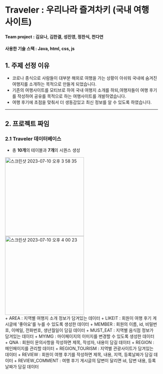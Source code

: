 # Traveler : 우리나라 즐겨차키 (국내 여행 사이트)
#### Team project : 김요나, 김한결, 성진영, 정찬식, 천다연
#### 사용한 기술 스택 : Java, html, css, js
## 1. 주제 선정 이유
+ 코로나 종식으로 사람들이 대부분 해외로 여행을 가는 상황이 아쉬워 국내에 숨겨진 여행지를 소개하는 목적으로 만들게 되었습니다.
+ 기존의 여행사이트를 모티브로 하여 국내 여행지 소개를 하되,여행자들이 여행 후기를 작성하여 공유를 목적으로 하는 여행사이트를 개발하였습니다.
+ 여행 후기에 초점을 맞춰서 더 생동감있고 최신 정보를 알 수 있도록 하였습니다.
---
## 2. 프로젝트 짜임
### 2.1 Traveler 데이터베이스
+ 총 **10개**의 테이블과 **7개**의 시퀀스 생성
<img width="260" alt="스크린샷 2023-07-10 오후 3 58 35" src="https://github.com/cdayeon/Traveler_Web/assets/119835857/4bd89c3e-1b46-4e91-b878-dc2bf9a07703">
<img width="260" alt="스크린샷 2023-07-10 오후 4 00 23" src="https://github.com/cdayeon/Traveler_Web/assets/119835857/73e2f4f7-22fb-49c0-ad64-48bf50190336">
<br>
+ AREA : 지역별 여행지 소개 정보가 담겨있는 데이터
+ LIKEIT : 회원이 여행 후기 게시글에 '좋아요'를 누를 수 있도록 생성한 데이터
+ MEMBER : 회원의 이름, id, 비밀번호, 이메일, 전화번호, 생년월일이 담길 데이터
+ MUST_EAT : 지역별 음식점 정보가 담겨있는 데이터
+ MYIMG : 마이페이지의 이미지를 변경할 수 있도록 생성한 데이터
+ QNA : 회원이 문의사항을 작성하면 제목, 작성자, 내용이 담길 데이터
+ REGION : 메인페이지를 관리할 데이터
+ REGION_TOURISM : 지역별 관광사이트가 담겨있는 데이터
+ REVIEW : 회원이 여행 후기를 작성하면 제목, 내용, 지역, 등록날짜가 담길 데이터
+ REVIEW_COMMENT : 여행 후기 게시글의 답변이 달리면 id, 답변 내용, 등록날짜가 담길 데이터



